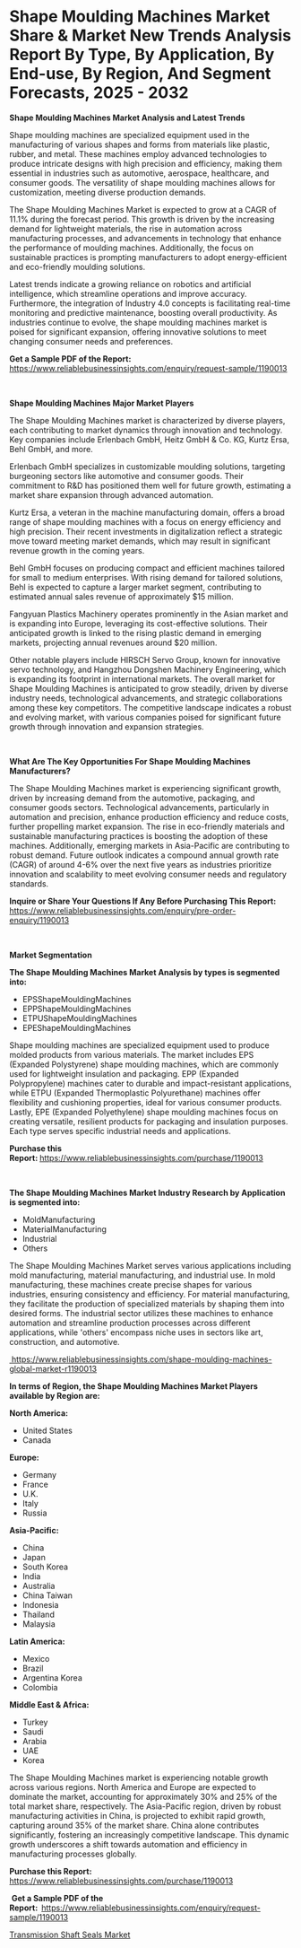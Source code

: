 <p><h1>Shape Moulding Machines Market Share & Market New Trends Analysis Report By Type, By Application, By End-use, By Region, And Segment Forecasts, 2025 - 2032</h1></p><p><strong>Shape Moulding Machines Market Analysis and Latest Trends</strong></p>
<p><p>Shape moulding machines are specialized equipment used in the manufacturing of various shapes and forms from materials like plastic, rubber, and metal. These machines employ advanced technologies to produce intricate designs with high precision and efficiency, making them essential in industries such as automotive, aerospace, healthcare, and consumer goods. The versatility of shape moulding machines allows for customization, meeting diverse production demands.</p><p>The Shape Moulding Machines Market is expected to grow at a CAGR of 11.1% during the forecast period. This growth is driven by the increasing demand for lightweight materials, the rise in automation across manufacturing processes, and advancements in technology that enhance the performance of moulding machines. Additionally, the focus on sustainable practices is prompting manufacturers to adopt energy-efficient and eco-friendly moulding solutions.</p><p>Latest trends indicate a growing reliance on robotics and artificial intelligence, which streamline operations and improve accuracy. Furthermore, the integration of Industry 4.0 concepts is facilitating real-time monitoring and predictive maintenance, boosting overall productivity. As industries continue to evolve, the shape moulding machines market is poised for significant expansion, offering innovative solutions to meet changing consumer needs and preferences.</p></p>
<p><strong>Get a Sample PDF of the Report:&nbsp;</strong> <a href="https://www.reliablebusinessinsights.com/enquiry/request-sample/1190013?utm_campaign=2761&utm_medium=2&utm_source=Github&utm_content=ia&utm_term=30032025&utm_id=shape-moulding-machines">https://www.reliablebusinessinsights.com/enquiry/request-sample/1190013</a></p>
<p>&nbsp;</p>
<p><strong>Shape Moulding Machines Major Market Players</strong></p>
<p><p>The Shape Moulding Machines market is characterized by diverse players, each contributing to market dynamics through innovation and technology. Key companies include Erlenbach GmbH, Heitz GmbH & Co. KG, Kurtz Ersa, Behl GmbH, and more. </p><p>Erlenbach GmbH specializes in customizable moulding solutions, targeting burgeoning sectors like automotive and consumer goods. Their commitment to R&D has positioned them well for future growth, estimating a market share expansion through advanced automation.</p><p>Kurtz Ersa, a veteran in the machine manufacturing domain, offers a broad range of shape moulding machines with a focus on energy efficiency and high precision. Their recent investments in digitalization reflect a strategic move toward meeting market demands, which may result in significant revenue growth in the coming years.</p><p>Behl GmbH focuses on producing compact and efficient machines tailored for small to medium enterprises. With rising demand for tailored solutions, Behl is expected to capture a larger market segment, contributing to estimated annual sales revenue of approximately $15 million.</p><p>Fangyuan Plastics Machinery operates prominently in the Asian market and is expanding into Europe, leveraging its cost-effective solutions. Their anticipated growth is linked to the rising plastic demand in emerging markets, projecting annual revenues around $20 million.</p><p>Other notable players include HIRSCH Servo Group, known for innovative servo technology, and Hangzhou Dongshen Machinery Engineering, which is expanding its footprint in international markets. The overall market for Shape Moulding Machines is anticipated to grow steadily, driven by diverse industry needs, technological advancements, and strategic collaborations among these key competitors. The competitive landscape indicates a robust and evolving market, with various companies poised for significant future growth through innovation and expansion strategies.</p></p>
<p>&nbsp;</p>
<p><strong>What Are The Key Opportunities For Shape Moulding Machines Manufacturers?</strong></p>
<p><p>The Shape Moulding Machines market is experiencing significant growth, driven by increasing demand from the automotive, packaging, and consumer goods sectors. Technological advancements, particularly in automation and precision, enhance production efficiency and reduce costs, further propelling market expansion. The rise in eco-friendly materials and sustainable manufacturing practices is boosting the adoption of these machines. Additionally, emerging markets in Asia-Pacific are contributing to robust demand. Future outlook indicates a compound annual growth rate (CAGR) of around 4-6% over the next five years as industries prioritize innovation and scalability to meet evolving consumer needs and regulatory standards.</p></p>
<p><strong>Inquire or Share Your Questions If Any Before Purchasing This Report:</strong> <a href="https://www.reliablebusinessinsights.com/enquiry/pre-order-enquiry/1190013?utm_campaign=2761&utm_medium=2&utm_source=Github&utm_content=ia&utm_term=30032025&utm_id=shape-moulding-machines">https://www.reliablebusinessinsights.com/enquiry/pre-order-enquiry/1190013</a></p>
<p>&nbsp;</p>
<p><strong>Market Segmentation</strong></p>
<p><strong>The Shape Moulding Machines Market Analysis by types is segmented into:</strong></p>
<p><ul><li>EPSShapeMouldingMachines</li><li>EPPShapeMouldingMachines</li><li>ETPUShapeMouldingMachines</li><li>EPEShapeMouldingMachines</li></ul></p>
<p><p>Shape moulding machines are specialized equipment used to produce molded products from various materials. The market includes EPS (Expanded Polystyrene) shape moulding machines, which are commonly used for lightweight insulation and packaging. EPP (Expanded Polypropylene) machines cater to durable and impact-resistant applications, while ETPU (Expanded Thermoplastic Polyurethane) machines offer flexibility and cushioning properties, ideal for various consumer products. Lastly, EPE (Expanded Polyethylene) shape moulding machines focus on creating versatile, resilient products for packaging and insulation purposes. Each type serves specific industrial needs and applications.</p></p>
<p><strong>Purchase this Report:&nbsp;</strong><a href="https://www.reliablebusinessinsights.com/purchase/1190013?utm_campaign=2761&utm_medium=2&utm_source=Github&utm_content=ia&utm_term=30032025&utm_id=shape-moulding-machines">https://www.reliablebusinessinsights.com/purchase/1190013</a></p>
<p>&nbsp;</p>
<p><strong>The Shape Moulding Machines Market Industry Research by Application is segmented into:</strong></p>
<p><ul><li>MoldManufacturing</li><li>MaterialManufacturing</li><li>Industrial</li><li>Others</li></ul></p>
<p><p>The Shape Moulding Machines Market serves various applications including mold manufacturing, material manufacturing, and industrial use. In mold manufacturing, these machines create precise shapes for various industries, ensuring consistency and efficiency. For material manufacturing, they facilitate the production of specialized materials by shaping them into desired forms. The industrial sector utilizes these machines to enhance automation and streamline production processes across different applications, while 'others' encompass niche uses in sectors like art, construction, and automotive.</p></p>
<p><a href="https://www.reliablebusinessinsights.com/shape-moulding-machines-global-market-r1190013?utm_campaign=2761&utm_medium=2&utm_source=Github&utm_content=ia&utm_term=30032025&utm_id=shape-moulding-machines">&nbsp;https://www.reliablebusinessinsights.com/shape-moulding-machines-global-market-r1190013</a></p>
<p><strong>In terms of Region, the Shape Moulding Machines Market Players available by Region are:</strong></p>
<p>
    <p> <strong> North America: </strong>
        <ul>
            <li>United States</li>
            <li>Canada</li>
        </ul>
        </p> 
    <p> <strong> Europe: </strong>
        <ul>
            <li>Germany</li>
            <li>France</li>
            <li>U.K.</li>
            <li>Italy</li>
            <li>Russia</li>
        </ul>
        </p> 
    <p> <strong> Asia-Pacific: </strong>
        <ul>
            <li>China</li>
            <li>Japan</li>
            <li>South Korea</li>
            <li>India</li>
            <li>Australia</li>
            <li>China Taiwan</li>
            <li>Indonesia</li>
            <li>Thailand</li>
            <li>Malaysia</li>
        </ul>
        </p> 
    <p> <strong> Latin America: </strong>
        <ul>
            <li>Mexico</li>
            <li>Brazil</li>
            <li>Argentina Korea</li>
            <li>Colombia</li>
        </ul>
        </p> 
    <p> <strong> Middle East & Africa: </strong>
        <ul>
            <li>Turkey</li>
            <li>Saudi</li>
            <li>Arabia</li>
            <li>UAE</li>
            <li>Korea</li>
        </ul>
    </p>
    </p>
<p><p>The Shape Moulding Machines market is experiencing notable growth across various regions. North America and Europe are expected to dominate the market, accounting for approximately 30% and 25% of the total market share, respectively. The Asia-Pacific region, driven by robust manufacturing activities in China, is projected to exhibit rapid growth, capturing around 35% of the market share. China alone contributes significantly, fostering an increasingly competitive landscape. This dynamic growth underscores a shift towards automation and efficiency in manufacturing processes globally.</p></p>
<p><strong>Purchase this Report: </strong><a href="https://www.reliablebusinessinsights.com/purchase/1190013?utm_campaign=2761&utm_medium=2&utm_source=Github&utm_content=ia&utm_term=30032025&utm_id=shape-moulding-machines">https://www.reliablebusinessinsights.com/purchase/1190013</a></p>
<p>&nbsp;<strong>Get a Sample PDF of the Report:&nbsp;&nbsp;</strong><a href="https://www.reliablebusinessinsights.com/enquiry/request-sample/1190013?utm_campaign=2761&utm_medium=2&utm_source=Github&utm_content=ia&utm_term=30032025&utm_id=shape-moulding-machines">https://www.reliablebusinessinsights.com/enquiry/request-sample/1190013</a></p>
<p><strong></strong></p>
<p><p><a href="https://github.com/saaindosya/Market-Research-Report-List-1/blob/main/transmission-shaft-seals-market.md?utm_campaign=2761&utm_medium=2&utm_source=Github&utm_content=ia&utm_term=30032025&utm_id=shape-moulding-machines">Transmission Shaft Seals Market</a></p></p>